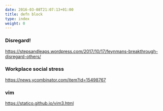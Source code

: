 ```yaml
---
date: 2016-03-08T21:07:13+01:00
title: defn block
type: index
weight: 0
---
```

### Disregard!

https://stepsandleaps.wordpress.com/2017/10/17/feynmans-breakthrough-disregard-others/

### Workplace social stress

https://news.ycombinator.com/item?id=15498767

### vim

https://statico.github.io/vim3.html

